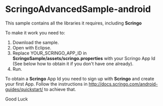 ScringoAdvancedSample-android
=============================

This sample contains all the libraries it requires, including __Scringo__  

To make it work you need to:  
1. Download the sample.  
2. Open with Eclipse.  
3. Replace YOUR_SCRINGO_APP_ID in __ScringoSample/assets/scringo.properties__ with your Scringo App Id (See below how to obtain it if you don't have one already).  
4. Run.  

To obtain a __Scringo__ App Id you need to sign up with __Scringo__ and create your first App. Follow the instructions in http://docs.scringo.com/android-guides/quickstart/ to achieve that.

Good Luck
